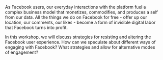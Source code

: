 As Facebook users, our everyday interactions with the platform fuel a complex business model that monetizes, commodifies, and produces a self from our data. All the things we do on Facebook for free - offer up our location, our comments, our likes - become a form of invisible digital labor that Facebook turns into profit.

In this workshop, we will discuss strategies for resisting and altering the Facebook user experience. How can we speculate about different ways of engaging with Facebook? What strategies and allow for alternative modes of engagement?
